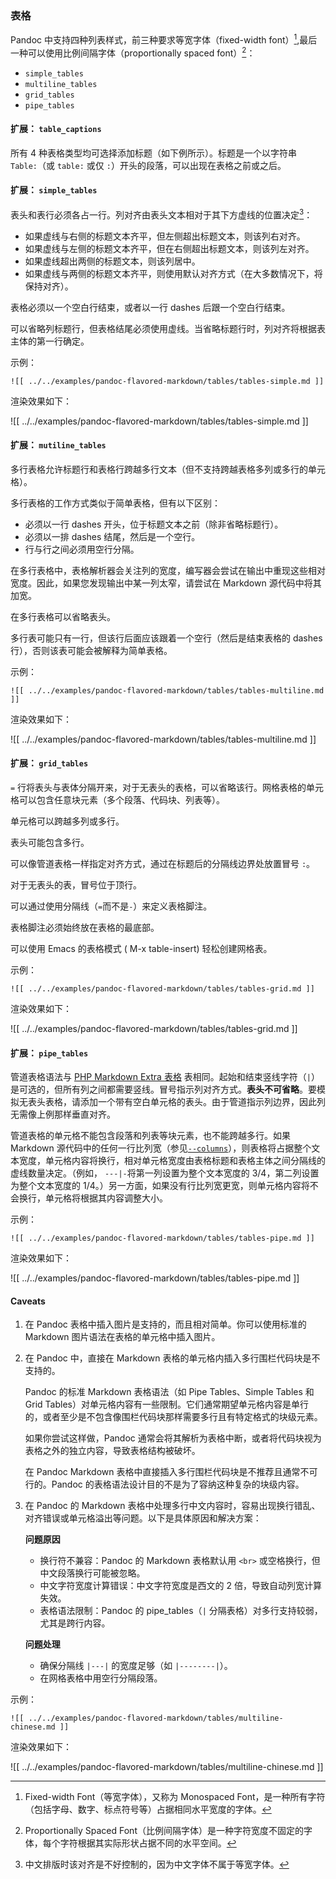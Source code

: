 ### 表格

Pandoc 中支持四种列表样式，前三种要求等宽字体（fixed-width font）[^fwf],最后一种可以使用比例间隔字体（proportionally spaced font）[^psf]：

- `simple_tables`
- `multiline_tables`
- `grid_tables`
- `pipe_tables`

[^fwf]: Fixed-width Font（等宽字体），又称为 Monospaced Font，是一种所有字符（包括字母、数字、标点符号等）占据相同水平宽度的字体。

[^psf]: Proportionally Spaced Font（比例间隔字体）是一种字符宽度不固定的字体，每个字符根据其实际形状占据不同的水平空间。

#### 扩展： `table_captions`

所有 4 种表格类型均可选择添加标题（如下例所示）。标题是一个以字符串 `Table:`（或 `table:` 或仅 `:`）开头的段落，可以出现在表格之前或之后。

#### 扩展： `simple_tables`

表头和表行必须各占一行。列对齐由表头文本相对于其下方虚线的位置决定[^cn-simple-table]：

[^cn-simple-table]: 中文排版时该对齐是不好控制的，因为中文字体不属于等宽字体。

- 如果虚线与右侧的标题文本齐平，但左侧超出标题文本，则该列右对齐。
- 如果虚线与左侧的标题文本齐平，但在右侧超出标题文本，则该列左对齐。
- 如果虚线超出两侧的标题文本，则该列居中。
- 如果虚线与两侧的标题文本齐平，则使用默认对齐方式（在大多数情况下，将保持对齐）。
  
表格必须以一个空白行结束，或者以一行 dashes 后跟一个空白行结束。

可以省略列标题行，但表格结尾必须使用虚线。当省略标题行时，列对齐将根据表主体的第一行确定。

示例：

```
![[ ../../examples/pandoc-flavored-markdown/tables/tables-simple.md ]]
```

渲染效果如下：

![[ ../../examples/pandoc-flavored-markdown/tables/tables-simple.md ]]

#### 扩展： `mutiline_tables`

多行表格允许标题行和表格行跨越多行文本（但不支持跨越表格多列或多行的单元格）。

多行表格的工作方式类似于简单表格，但有以下区别：

- 必须以一行 dashes 开头，位于标题文本之前（除非省略标题行）。
- 必须以一排 dashes 结尾，然后是一个空行。
- 行与行之间必须用空行分隔。
  
在多行表格中，表格解析器会关注列的宽度，编写器会尝试在输出中重现这些相对宽度。因此，如果您发现输出中某一列太窄，请尝试在 Markdown 源代码中将其加宽。

在多行表格可以省略表头。

多行表可能只有一行，但该行后面应该跟着一个空行（然后是结束表格的 dashes 行），否则该表可能会被解释为简单表格。

示例：

```
![[ ../../examples/pandoc-flavored-markdown/tables/tables-multiline.md ]]
```

渲染效果如下：

![[ ../../examples/pandoc-flavored-markdown/tables/tables-multiline.md ]]

#### 扩展： `grid_tables`

`=` 行将表头与表体分隔开来，对于无表头的表格，可以省略该行。网格表格的单元格可以包含任意块元素（多个段落、代码块、列表等）。

单元格可以跨越多列或多行。

表头可能包含多行。

可以像管道表格一样指定对齐方式，通过在标题后的分隔线边界处放置冒号 `:`。

对于无表头的表，冒号位于顶行。

可以通过使用分隔线（`=`而不是`-`）来定义表格脚注。

表格脚注必须始终放在表格的最底部。

可以使用 Emacs 的表格模式 ( M-x table-insert) 轻松创建网格表。

示例：

```
![[ ../../examples/pandoc-flavored-markdown/tables/tables-grid.md ]]
```

渲染效果如下：

![[ ../../examples/pandoc-flavored-markdown/tables/tables-grid.md ]]

#### 扩展： `pipe_tables`

管道表格语法与 [PHP Markdown Extra 表格](https://michelf.ca/projects/php-markdown/extra/#table) 表相同。起始和结束竖线字符（`|`）是可选的，但所有列之间都需要竖线。冒号指示列对齐方式。**表头不可省略**。要模拟无表头表格，请添加一个带有空白单元格的表头。由于管道指示列边界，因此列无需像上例那样垂直对齐。

管道表格的单元格不能包含段落和列表等块元素，也不能跨越多行。如果 Markdown 源代码中的任何一行比列宽（参见[`--columns`](https://pandoc.org/MANUAL.html#option--columns)），则表格将占据整个文本宽度，单元格内容将换行，相对单元格宽度由表格标题和表格主体之间分隔线的虚线数量决定。（例如， `---|-`将第一列设置为整个文本宽度的 3/4，第二列设置为整个文本宽度的 1/4。）另一方面，如果没有行比列宽更宽，则单元格内容将不会换行，单元格将根据其内容调整大小。

示例：

```
![[ ../../examples/pandoc-flavored-markdown/tables/tables-pipe.md ]]
```

渲染效果如下：

![[ ../../examples/pandoc-flavored-markdown/tables/tables-pipe.md ]]

#### Caveats

1. 在 Pandoc 表格中插入图片是支持的，而且相对简单。你可以使用标准的 Markdown 图片语法在表格的单元格中插入图片。

2. 在 Pandoc 中，直接在 Markdown 表格的单元格内插入多行围栏代码块是不支持的。

   Pandoc 的标准 Markdown 表格语法（如 Pipe Tables、Simple Tables 和 Grid Tables）对单元格内容有一些限制。它们通常期望单元格内容是单行的，或者至少是不包含像围栏代码块那样需要多行且有特定格式的块级元素。

   如果你尝试这样做，Pandoc 通常会将其解析为表格中断，或者将代码块视为表格之外的独立内容，导致表格结构被破坏。

   在 Pandoc Markdown 表格中直接插入多行围栏代码块是不推荐且通常不可行的。Pandoc 的表格语法设计目的不是为了容纳这种复杂的块级内容。

3. 在 Pandoc 的 Markdown 表格中处理多行中文内容时，容易出现换行错乱、对齐错误或单元格溢出等问题。以下是具体原因和解决方案：

   **问题原因**
   
   - 换行符不兼容：Pandoc 的 Markdown 表格默认用 `<br>` 或空格换行，但中文段落换行可能被忽略。
   - 中文字符宽度计算错误：中文字符宽度是西文的 2 倍，导致自动列宽计算失效。
   - 表格语法限制：Pandoc 的 pipe_tables（`|` 分隔表格）对多行支持较弱，尤其是跨行内容。

   **问题处理**

   - 确保分隔线 `|---|` 的宽度足够（如 `|--------|`）。
   - 在网格表格中用空行分隔段落。
  
示例：

```
![[ ../../examples/pandoc-flavored-markdown/tables/multiline-chinese.md ]]
```

渲染效果如下：

![[ ../../examples/pandoc-flavored-markdown/tables/multiline-chinese.md ]]

